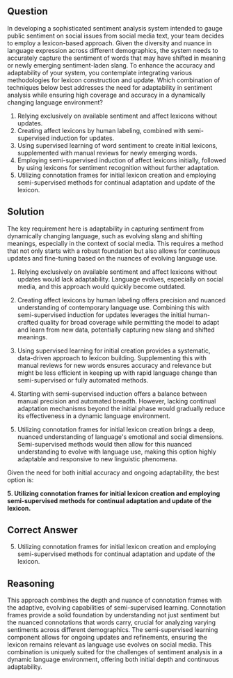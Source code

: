 ## Question

In developing a sophisticated sentiment analysis system intended to gauge public sentiment on social issues from social media text, your team decides to employ a lexicon-based approach. Given the diversity and nuance in language expression across different demographics, the system needs to accurately capture the sentiment of words that may have shifted in meaning or newly emerging sentiment-laden slang. To enhance the accuracy and adaptability of your system, you contemplate integrating various methodologies for lexicon construction and update. Which combination of techniques below best addresses the need for adaptability in sentiment analysis while ensuring high coverage and accuracy in a dynamically changing language environment?

1. Relying exclusively on available sentiment and affect lexicons without updates.
2. Creating affect lexicons by human labeling, combined with semi-supervised induction for updates.
3. Using supervised learning of word sentiment to create initial lexicons, supplemented with manual reviews for newly emerging words.
4. Employing semi-supervised induction of affect lexicons initially, followed by using lexicons for sentiment recognition without further adaptation.
5. Utilizing connotation frames for initial lexicon creation and employing semi-supervised methods for continual adaptation and update of the lexicon.

## Solution

The key requirement here is adaptability in capturing sentiment from dynamically changing language, such as evolving slang and shifting meanings, especially in the context of social media. This requires a method that not only starts with a robust foundation but also allows for continuous updates and fine-tuning based on the nuances of evolving language use.

1. Relying exclusively on available sentiment and affect lexicons without updates would lack adaptability. Language evolves, especially on social media, and this approach would quickly become outdated.

2. Creating affect lexicons by human labeling offers precision and nuanced understanding of contemporary language use. Combining this with semi-supervised induction for updates leverages the initial human-crafted quality for broad coverage while permitting the model to adapt and learn from new data, potentially capturing new slang and shifted meanings.

3. Using supervised learning for initial creation provides a systematic, data-driven approach to lexicon building. Supplementing this with manual reviews for new words ensures accuracy and relevance but might be less efficient in keeping up with rapid language change than semi-supervised or fully automated methods.

4. Starting with semi-supervised induction offers a balance between manual precision and automated breadth. However, lacking continual adaptation mechanisms beyond the initial phase would gradually reduce its effectiveness in a dynamic language environment.

5. Utilizing connotation frames for initial lexicon creation brings a deep, nuanced understanding of language's emotional and social dimensions. Semi-supervised methods would then allow for this nuanced understanding to evolve with language use, making this option highly adaptable and responsive to new linguistic phenomena.

Given the need for both initial accuracy and ongoing adaptability, the best option is:

**5. Utilizing connotation frames for initial lexicon creation and employing semi-supervised methods for continual adaptation and update of the lexicon.**

## Correct Answer

5. Utilizing connotation frames for initial lexicon creation and employing semi-supervised methods for continual adaptation and update of the lexicon.

## Reasoning

This approach combines the depth and nuance of connotation frames with the adaptive, evolving capabilities of semi-supervised learning. Connotation frames provide a solid foundation by understanding not just sentiment but the nuanced connotations that words carry, crucial for analyzing varying sentiments across different demographics. The semi-supervised learning component allows for ongoing updates and refinements, ensuring the lexicon remains relevant as language use evolves on social media. This combination is uniquely suited for the challenges of sentiment analysis in a dynamic language environment, offering both initial depth and continuous adaptability.
